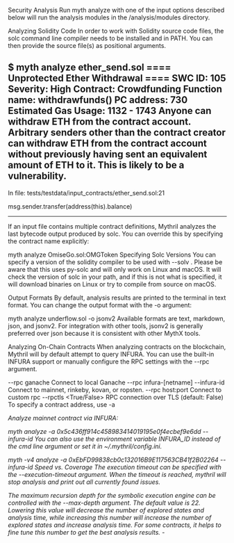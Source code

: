 Security Analysis
Run myth analyze with one of the input options described below will run the analysis modules in the /analysis/modules directory.

Analyzing Solidity Code
In order to work with Solidity source code files, the solc command line compiler needs to be installed and in PATH. You can then provide the source file(s) as positional arguments.

$ myth analyze ether_send.sol
==== Unprotected Ether Withdrawal ====
SWC ID: 105
Severity: High
Contract: Crowdfunding
Function name: withdrawfunds()
PC address: 730
Estimated Gas Usage: 1132 - 1743
Anyone can withdraw ETH from the contract account.
Arbitrary senders other than the contract creator can withdraw ETH from the contract account without previously having sent an equivalent amount of ETH to it. This is likely to be a vulnerability.
--------------------
In file: tests/testdata/input_contracts/ether_send.sol:21

msg.sender.transfer(address(this).balance)

--------------------
If an input file contains multiple contract definitions, Mythril analyzes the last bytecode output produced by solc. You can override this by specifying the contract name explicitly:

myth analyze OmiseGo.sol:OMGToken
Specifying Solc Versions
You can specify a version of the solidity compiler to be used with --solv <version number>. Please be aware that this uses py-solc and will only work on Linux and macOS. It will check the version of solc in your path, and if this is not what is specified, it will download binaries on Linux or try to compile from source on macOS.

Output Formats
By default, analysis results are printed to the terminal in text format. You can change the output format with the -o argument:

myth analyze underflow.sol -o jsonv2
Available formats are text, markdown, json, and jsonv2. For integration with other tools, jsonv2 is generally preferred over json because it is consistent with other MythX tools.

Analyzing On-Chain Contracts
When analyzing contracts on the blockchain, Mythril will by default attempt to query INFURA. You can use the built-in INFURA support or manually configure the RPC settings with the --rpc argument.

--rpc ganache	Connect to local Ganache
--rpc infura-[netname] --infura-id <ID>	Connect to mainnet, rinkeby, kovan, or ropsten.
--rpc host:port	Connect to custom rpc
--rpctls <True/False>	RPC connection over TLS (default: False)
To specify a contract address, use -a <address>

Analyze mainnet contract via INFURA:

myth analyze -a 0x5c436ff914c458983414019195e0f4ecbef9e6dd --infura-id <ID>
You can also use the environment variable INFURA_ID instead of the cmd line argument or set it in ~/.mythril/config.ini.

myth -v4 analyze -a 0xEbFD99838cb0c132016B9E117563CB41f2B02264 --infura-id <ID>
Speed vs. Coverage
The execution timeout can be specified with the --execution-timeout <seconds> argument. When the timeout is reached, mythril will stop analysis and print out all currently found issues.

The maximum recursion depth for the symbolic execution engine can be controlled with the --max-depth argument. The default value is 22. Lowering this value will decrease the number of explored states and analysis time, while increasing this number will increase the number of explored states and increase analysis time. For some contracts, it helps to fine tune this number to get the best analysis results. -